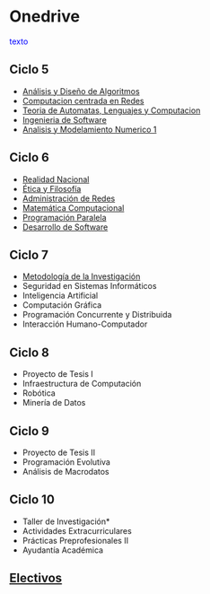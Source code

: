 # Onedrive

<span style="color:blue">texto</span>

## Ciclo 5
- [Análisis y Diseño de Algoritmos](https://unipe-my.sharepoint.com/:f:/g/personal/jesus_santacruz_b_uni_pe/ErZfureyTqZMt5ooSOu3lcQB4UPcZ9wXPxjUap4ImDCXHA?e=PvG7Qc) 
- [Computacion centrada en Redes](https://1drv.ms/f/c/fdb226ef3c2e079a/EpoHLjzvJrIggP1XnQAAAAABxNtC_QjDCQizeX3Zd7ujHw?e=HbByrv)
- [Teoria de Automatas, Lenguajes y Computacion](https://1drv.ms/f/c/fdb226ef3c2e079a/EpoHLjzvJrIggP1YnQAAAAABYmiW1CWIqKK68ODk7NB23A?e=l1pdBJ)
- [Ingenieria de Software](https://1drv.ms/f/c/fdb226ef3c2e079a/EpoHLjzvJrIggP1anQAAAAABzwyfmQGqd8ktb6SC-sYNIw?e=2NBI7g)
- [Analisis y Modelamiento Numerico 1](https://unipe-my.sharepoint.com/:f:/g/personal/jesus_santacruz_b_uni_pe/EkK8lxMdJn5CjPDuAxPwlQABZKesenxsYOT2sKRcYtA00Q?e=6aI8ML)
## Ciclo 6  
- [Realidad Nacional](https://1drv.ms/f/c/fdb226ef3c2e079a/EpoHLjzvJrIggP1bnQAAAAABxdUqjMvOyrvKzVwioKozYQ?e=aaSpZB)  
- [Ética y Filosofía](https://1drv.ms/f/c/fdb226ef3c2e079a/EpoHLjzvJrIggP1cnQAAAAABRJ85nb3ZieiPbqZ0hyGlKg?e=4cJd46)  
- [Administración de Redes](https://1drv.ms/f/c/fdb226ef3c2e079a/EpoHLjzvJrIggP1dnQAAAAABXCGTBYN5h7L1hxryMhONgQ?e=z5r2tt)  
- [Matemática Computacional](https://1drv.ms/f/c/fdb226ef3c2e079a/EpoHLjzvJrIggP1enQAAAAABKXJPBbU-s3kLpcC4XUJkCA?e=ituIiK)  
- [Programación Paralela](https://1drv.ms/f/c/fdb226ef3c2e079a/EpoHLjzvJrIggP1fnQAAAAABD9Y68b7kJRYHrkLEH7kjuA?e=aFqOsT)  
- [Desarrollo de Software](https://1drv.ms/f/c/fdb226ef3c2e079a/EpoHLjzvJrIggP1gnQAAAAABKHgzCVifMridZIBrGsv_Tw?e=RJWeet)  

## Ciclo 7  
- [Metodología de la Investigación](https://1drv.ms/f/c/fdb226ef3c2e079a/EpoHLjzvJrIggP1mnQAAAAAB7mCc_5_HRFtHlJxO7d8qSw?e=0QBcAl)  
- Seguridad en Sistemas Informáticos  
- Inteligencia Artificial  
- Computación Gráfica  
- Programación Concurrente y Distribuida  
- Interacción Humano-Computador  

## Ciclo 8  
- Proyecto de Tesis I  
- Infraestructura de Computación  
- Robótica  
- Minería de Datos  

## Ciclo 9  
- Proyecto de Tesis II  
- Programación Evolutiva  
- Análisis de Macrodatos  

## Ciclo 10  
- Taller de Investigación*  
- Actividades Extracurriculares  
- Prácticas Preprofesionales II  
- Ayudantía Académica  

## [Electivos](Electivos.md)
